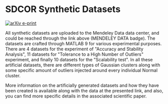 # SDCOR Synthetic Datasets

[![arXiv e-print](https://img.shields.io/badge/Mendeley-DATA-yellowgreen?style=for-the-badge&logo=Mendeley&logoColor=violet)](https://data.mendeley.com/datasets/p4tx2k852r/2)

All synthetic datasets are uploaded to the Mendeley Data data center, and could be reached through the link above (MENDELEY DATA badge). The datasets are crafted through MATLAB 9 for various experimental purposes. There are 4 datasets for the experiment of "Accuracy and Stability Analysis", 11 datasets for "Tolerance to a High Number of Outliers" experiment, and finally 10 datasets for the "Scalability test". In all these artificial datasets, there are different types of Gaussian clusters along with some specific amount of outliers injected around every individual Normal cluster.

More information on the artificially generated datasets and how they have been created is available along with the data at the presented link, and also, you can find more specific details in the associated scientific paper.